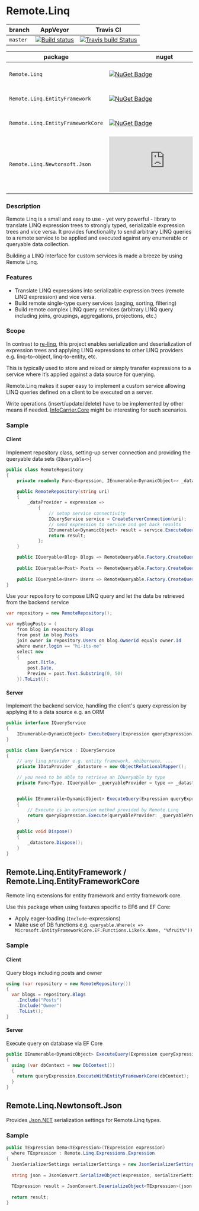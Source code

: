 # Remote.Linq

| branch | AppVeyor | Travis CI |
| --- | --- | --- |
| `master` | [![Build status](https://ci.appveyor.com/api/projects/status/64kw6dsuvfwyrdtl/branch/master?svg=true)](https://ci.appveyor.com/project/6bee/remote-linq/branch/master) | [![Travis build Status](https://travis-ci.org/6bee/Remote.Linq.svg?branch=master)](https://travis-ci.org/6bee/Remote.Linq?branch=master) |


| package | nuget | myget |
| --- | --- | --- |
| `Remote.Linq` | [![NuGet Badge](https://buildstats.info/nuget/Remote.Linq?includePreReleases=true)](http://www.nuget.org/packages/Remote.Linq) | [![MyGet Pre Release](http://img.shields.io/myget/aqua/vpre/Remote.Linq.svg?style=flat-square&label=myget)](https://www.myget.org/feed/aqua/package/nuget/Remote.Linq) |
| `Remote.Linq.EntityFramework` | [![NuGet Badge](https://buildstats.info/nuget/Remote.Linq.EntityFramework?includePreReleases=true)](http://www.nuget.org/packages/Remote.Linq.EntityFramework) | [![MyGet Pre Release](http://img.shields.io/myget/aqua/vpre/Remote.Linq.EntityFramework.svg?style=flat-square&label=myget)](https://www.myget.org/feed/aqua/package/nuget/Remote.Linq.EntityFramework) |
| `Remote.Linq.EntityFrameworkCore` | [![NuGet Badge](https://buildstats.info/nuget/Remote.Linq.EntityFrameworkCore?includePreReleases=true)](http://www.nuget.org/packages/Remote.Linq.EntityFrameworkCore) | [![MyGet Pre Release](http://img.shields.io/myget/aqua/vpre/Remote.Linq.EntityFrameworkCore.svg?style=flat-square&label=myget)](https://www.myget.org/feed/aqua/package/nuget/Remote.Linq.EntityFrameworkCore) |
| `Remote.Linq.Newtonsoft.Json` | [![NuGet Badge](https://buildstats.info/nuget/Remote.Linq.Newtonsoft.Json?includePreReleases=true)](http://www.nuget.org/packages/Remote.Linq.Newtonsoft.Json) | [![MyGet Pre Release](http://img.shields.io/myget/aqua/vpre/Remote.Linq.Newtonsoft.Json.svg?style=flat-square&label=myget)](https://www.myget.org/feed/aqua/package/nuget/Remote.Linq.Newtonsoft.Json) |


### Description
Remote Linq is a small and easy to use - yet very powerful - library to translate LINQ expression trees to strongly typed, serializable expression trees and vice versa. It provides functionality to send arbitrary LINQ queries to a remote service to be applied and executed against any enumerable or queryable data collection.

Building a LINQ interface for custom services is made a breeze by using Remote Linq.


### Features
* Translate LINQ expressions into serializable expression trees (remote LINQ expression) and vice versa. 
* Build remote single-type query services (paging, sorting, filtering)
* Build remote complex LINQ query services (arbitrary LINQ query including joins, groupings, aggregations, projections, etc.)

### Scope
In contrast to [re-linq](https://github.com/re-motion/Relinq), this project enables serialization and deserialization of expression trees and applying LINQ expressions to other LINQ providers e.g. linq-to-object, linq-to-entity, etc. 

This is typically used to store and reload or simply transfer expressions to a service where it’s applied against a data source for querying. 

Remote.Linq makes it super easy to implement a custom service allowing LINQ queries defined on a client to be executed on a server. 

Write operations (insert/update/delete) have to be implemented by other means if needed. [InfoCarrier.Core](https://github.com/azabluda/InfoCarrier.Core) might be interesting for such scenarios.

### Sample

#### Client

Implement repository class, setting-up server connection and providing the queryable data sets (`IQueryable<>`)
```C#
public class RemoteRepository
{
    private readonly Func<Expression, IEnumerable<DynamicObject>> _dataProvider;

    public RemoteRepository(string uri)
    {
        _dataProvider = expression =>
            {
                // setup service connectivity
                IQueryService service = CreateServerConnection(uri);
                // send expression to service and get back results
                IEnumerable<DynamicObject> result = service.ExecuteQuery(expression);
                return result;
            };
    }

    public IQueryable<Blog> Blogs => RemoteQueryable.Factory.CreateQueryable<Blog>(_dataProvider);
   
    public IQueryable<Post> Posts => RemoteQueryable.Factory.CreateQueryable<Post>(_dataProvider);
   
    public IQueryable<User> Users => RemoteQueryable.Factory.CreateQueryable<User>(_dataProvider);
}
```

Use your repository to compose LINQ query and let the data be retrieved from the backend service
```C#
var repository = new RemoteRepository();

var myBlogPosts = (
    from blog in repository.Blogs
    from post in blog.Posts
    join owner in repository.Users on blog.OwnerId equals owner.Id
    where owner.login == "hi-its-me"
    select new 
    {
        post.Title,
        post.Date,
        Preview = post.Text.Substring(0, 50)
    }).ToList();
```

#### Server

Implement the backend service, handling the client's query expression by applying it to a data source e.g. an ORM

```C#
public interface IQueryService
{
    IEnumerable<DynamicObject> ExecuteQuery(Expression queryExpression);
}

public class QueryService : IQueryService
{
    // any linq provider e.g. entity framework, nhibernate, ...
    private IDataProvider _datastore = new ObjectRelationalMapper();

    // you need to be able to retrieve an IQueryable by type
    private Func<Type, IQueryable> _queryableProvider = type => _datastore.GetQueryableByType(type);


    public IEnumerable<DynamicObject> ExecuteQuery(Expression queryExpression)
    {
        // Execute is an extension method provided by Remote.Linq
        return queryExpression.Execute(queryableProvider: _queryableProvider);
    }

    public void Dispose()
    {
        _datastore.Dispose();
    }
}
```

## Remote.Linq.EntityFramework / Remote.Linq.EntityFrameworkCore

Remote linq extensions for entity framework and entity framework core. 

Use this package when using features specific to EF6 and EF Core:
- Apply eager-loading (`Include`-expressions)
- Make use of DB functions e.g. `queryable.Where(x => Microsoft.EntityFrameworkCore.EF.Functions.Like(x.Name, "%fruit%"))`

### Sample

#### Client

Query blogs including posts and owner

```C#
using (var repository = new RemoteRepository())
{
  var blogs = repository.Blogs
    .Include("Posts")
    .Include("Owner")
    .ToList();
}
```

#### Server

Execute query on database via EF Core

```C#
public IEnumerable<DynamicObject> ExecuteQuery(Expression queryExpression)
{
  using (var dbContext = new DbContext())
  {
    return queryExpression.ExecuteWithEntityFrameworkCore(dbContext);
  }
}
```

## Remote.Linq.Newtonsoft.Json

Provides [Json.NET](https://github.com/JamesNK/Newtonsoft.Json) serialization settings for Remote.Linq types.

### Sample

```C#
public TExpression Demo<TExpression>(TExpression expression)
  where TExpression : Remote.Linq.Expressions.Expression
{
  JsonSerializerSettings serializerSettings = new JsonSerializerSettings().ConfigureRemoteLinq();
 
  string json = JsonConvert.SerializeObject(expression, serializerSettings);
 
  TExpression result = JsonConvert.DeserializeObject<TExpression>(json, serializerSettings);
 
  return result;
}
```
